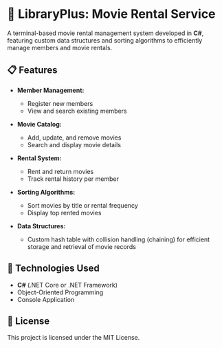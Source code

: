 # 🎥 LibraryPlus: Movie Rental Service

A terminal-based movie rental management system developed in **C#**, featuring custom data structures and sorting algorithms to efficiently manage members and movie rentals.

## 📋 Features

- **Member Management:**  
  - Register new members  
  - View and search existing members  

- **Movie Catalog:**  
  - Add, update, and remove movies  
  - Search and display movie details  

- **Rental System:**  
  - Rent and return movies  
  - Track rental history per member  

- **Sorting Algorithms:**  
  - Sort movies by title or rental frequency  
  - Display top rented movies  

- **Data Structures:**  
  - Custom hash table with collision handling (chaining) for efficient storage and retrieval of movie records

## 🚀 Technologies Used

- **C#** (.NET Core or .NET Framework)
- Object-Oriented Programming
- Console Application

## 📄 License
This project is licensed under the MIT License.
